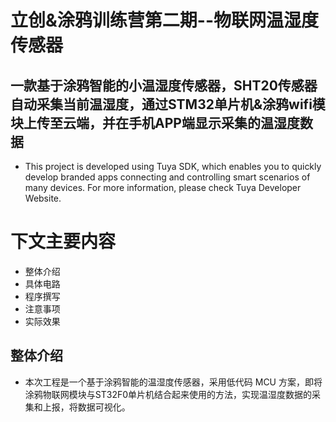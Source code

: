 立创&涂鸦训练营第二期--物联网温湿度传感器
==
一款基于涂鸦智能的小温湿度传感器，SHT20传感器自动采集当前温湿度，通过STM32单片机&涂鸦wifi模块上传至云端，并在手机APP端显示采集的温湿度数据
--
* This project is developed using Tuya SDK, which enables you to quickly develop branded
apps connecting and controlling smart scenarios of many devices.
For more information, please check Tuya Developer Website.
# 下文主要内容
* 整体介绍
* 具体电路
* 程序撰写
* 注意事项
* 实际效果
## 整体介绍

* 本次工程是一个基于涂鸦智能的温湿度传感器，采用低代码 MCU 方案，即将涂鸦物联网模块与ST32F0单片机结合起来使用的方法，实现温湿度数据的采集和上报，将数据可视化。
